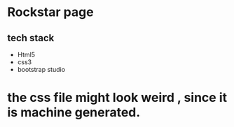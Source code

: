 # Rockstar page
## tech stack
- Html5
- css3
- bootstrap studio
# the css file might look weird , since it is machine generated.